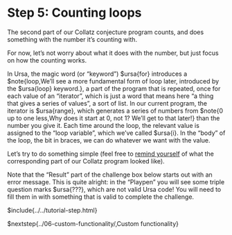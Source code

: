 # Step 5: Counting loops

The second part of our Collatz conjecture program counts, and does something with the number it’s counting with.

For now, let’s not worry about what it does with the number, but just focus on how the counting works.

In Ursa, the magic word (or “keyword”) $ursa{for} introduces a $note{loop,We’ll see a more fundamental form of loop later\, introduced by the $ursa{loop} keyword.}, a part of the program that is repeated, once for each value of an “iterator”, which is just a word that means here “a thing that gives a series of values”, a sort of list. In our current program, the iterator is $ursa{range}, which generates a series of numbers from $note{0 up to one less,Why does it start at 0, not 1? We’ll get to that later!} than the number you give it. Each time around the loop, the relevant value is assigned to the “loop variable”, which we’ve called $ursa{i}. In the “body” of the loop, the bit in braces, we can do whatever we want with the value.

Let’s try to do something simple (feel free to [remind yourself](../../01-lets-learn-ursa/) of what the corresponding part of our Collatz program looked like).

Note that the “Result” part of the challenge box below starts out with an error message. This is quite alright: in the “Playpen” you will see some triple question marks $ursa{???}, which are not valid Ursa code! You will need to fill them in with something that is valid to complete the challenge.

$include{../../tutorial-step.html}

$nextstep{../06-custom-functionality/,Custom functionality}
<script src="/tutorial.bundle.js"></script>